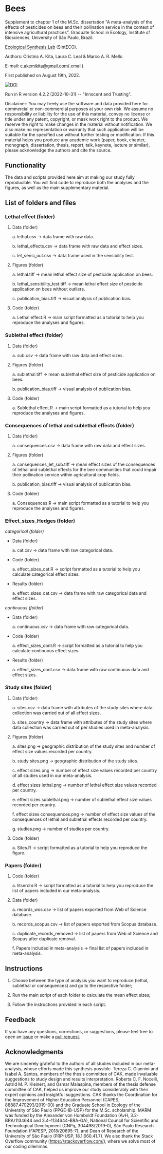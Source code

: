 # Bees

Supplement to chapter 1 of the M.Sc. dissertation "A meta-analysis of the effects of pesticides on bees and their pollination service in the context of intensive agricultural practices". Graduate School in Ecology, Institute of Biosciences, University of São Paulo, Brazil.

[Ecological Synthesis Lab](https://marcomellolab.wordpress.com) (SintECO).

Authors: Cristina A. Kita, Laura C. Leal & Marco A. R. Mello.

E-mail: [c.akemikita\@gmail.com](mailto:c.akemikita@gmail.com){.email}.

First published on August 19th, 2022.

[![DOI](https://zenodo.org/badge/513542240.svg)](https://zenodo.org/badge/latestdoi/513542240)

Run in R version 4.2.2 (2022-10-31) -- "Innocent and Trusting".

Disclaimer: You may freely use the software and data provided here for commercial or non-commercial purposes at your own risk. We assume no responsibility or liability for the use of this material, convey no license or title under any patent, copyright, or mask work right to the product. We reserve the right to make changes in the material without notification. We also make no representation or warranty that such application will be suitable for the specified use without further testing or modification. If this material helps you produce any academic work (paper, book, chapter, monograph, dissertation, thesis, report, talk, keynote, lecture or similar), please acknowledge the authors and cite the source.

## Functionality

The data and scripts provided here aim at making our study fully reproducible. You will find code to reproduce both the analyses and the figures, as well as the main supplementary material.

## List of folders and files

### **Lethal effect (folder)**

1.  Data (folder)

    a.  lethal.csv -\> data frame with raw data.

    b.  lethal_effects.csv -\> data frame with raw data and effect sizes.

    c.  let_sensi_out.csv -\> data frame used in the sensibility test.

2.  Figures (folder)

    a.  lethal.tiff -\> mean lethal effect size of pesticide application on bees.

    b.  lethal_sensibility_test.tiff -\> mean lethal effect size of pesticide application on bees without outliers.

    c.  publication_bias.tiff -\> visual analysis of publication bias.

3.  Code (folder)

    a.  Lethal effect.R -\> main script formatted as a tutorial to help you reproduce the analyses and figures.

### **Sublethal effect (folder)**

1.  Data (folder)

    a.  sub.csv -\> data frame with raw data and effect sizes.
   
2.  Figures (folder)

    a.  sublethal.tiff -\> mean sublethal effect size of pesticide application on bees.
   
    b.  publication_bias.tiff -\> visual analysis of publication bias.

3.  Code (folder)

    a.  Sublethal effect.R -\> main script formatted as a tutorial to help you reproduce the analyses and figures.

### **Consequences of lethal and sublethal effects (folder)**

1.  Data (folder)

    a.  consequences.csv -\> data frame with raw data and effect sizes.

2.  Figures (folder)

    a.  consequences_let_sub.tiff -\> mean effect sizes of the consequences of lethal and sublethal effects for the bee communities that could impair their pollination service within agricultural crop fields.

    b.  publication_bias.tiff -\> visual analysis of publication bias.

3.  Code (folder)

    a.  Consequences.R -\> main script formatted as a tutorial to help you reproduce the analyses and figures.

### **Effect_sizes_Hedges (folder)**

*categorical (folder)*

-   Data (folder)

    a.  cat.csv -\> data frame with raw categorical data.
   
-   Code (folder)

    a.  effect_sizes_cat.R -\> script formatted as a tutorial to help you calculate categorical effect sizes.

-   Results (folder)

    a.  effect_sizes_cat.csv -\> data frame with raw categorical data and effect sizes.

*continuous (folder)*

-   Data (folder)

    a.  continuous.csv -\> data frame with raw categorical data.
    
-   Code (folder)

    a.  effect_sizes_cont.R -\> script formatted as a tutorial to help you calculate continuous effect sizes.

-   Results (folder)

    a.  effect_sizes_cont.csv -\> data frame with raw continuous data and effect sizes.

### **Study sites (folder)**

1.  Data (folder)

    a.  sites.csv -\> data frame with attributes of the study sites where data collection was carried out of all effect sizes.
    
    b.  sites_country -\> data frame with attributes of the study sites where data collection was carried out of per studies used in meta-analysis. 

2.  Figures (folder)

    a.  sites.png -\> geographic distribution of the study sites and number of effect size values recorded per country.

    b.  study sites.png -\> geographic distribution of the study sites.

    c.  effect sizes.png -\> number of effect size values recorded per country of all studies used in our meta-analysis.

    d.  effect sizes lethal.png -\> number of lethal effect size values recorded per country.

    e.  effect sizes sublethal.png -\> number of sublethal effect size values recorded per country.

    f.  effect sizes consequences.png -\> number of effect size values of the consequences of lethal and sublethal effects recorded per country.
    
    g.  studies.png -\> number of studies per country.

3.  Code (folder)

    a.  Sites.R -\> script formatted as a tutorial to help you reproduce the figure.

### **Papers (folder)**

1.  Code (folder)

    a.  litserchr.R -\> script formatted as a tutorial to help you reproduce the list of papers included in our meta-analysis.

2.  Data (folder)

    a.  records_wos.csv -\> list of papers exported from Web of Science database.

    b.  records_scopus.csv -\> list of papers exported from Scopus database. 
     
    c.  duplicate_records_removed -\> list of papers from Web of Science and Scopus after duplicate removal. 

    f.  Papers included in meta-analysis -\> final list of papers included in meta-analysis.
    
## Instructions

1.  Choose between the type of analysis you want to reproduce (lethal, sublethal or consequences) and go to the respective folder;

2.  Run the main script of each folder to calculate the mean effect sizes;

3.  Follow the instructions provided in each script.

## Feedback

If you have any questions, corrections, or suggestions, please feel free to open an [issue](https://github.com/CKita/Bees/issues) or make a [pull request](https://github.com/CKita/Bees/pulls).

## Acknowledgments

We are sincerely grateful to the authors of all studies included in our meta-analysis, whose efforts made this synthesis possible. Tereza C. Giannini and Isabel A. Santos, members of the thesis committee of CAK, made invaluable suggestions to study design and results interpretation. Roberta C. F. Nocelli, Astrid M. P. Kleinert, and Osmar Malaspina, members of the thesis defense committee of CAK, helped us improve our study considerably with their expert opinions and insightful suggestions. CAK thanks the Coordination for the Improvement of Higher Education Personnel (CAPES, 88887.470293/2019-00) and the Graduate School in Ecology of the University of São Paulo (PPGE-IB-USP) for the M.Sc. scholarship. MARM was funded by the Alexander von Humboldt Foundation (AvH, 3.2-BRA/1134644 and 3.4–1134644–BRA-GA), National Council for Scientific and Technological Development (CNPq, 304498/2019-0), São Paulo Research Foundation (FAPESP, 2018/20695-7), and Dean of Research of the University of São Paulo (PRP-USP, 18.1.660.41.7). We also thank the Stack Overflow community (https://stackoverflow.com/), where we solve most of our coding dilemmas.

